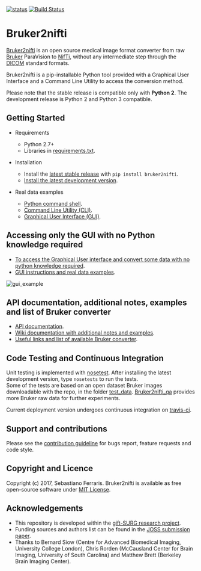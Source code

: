 [![status](http://joss.theoj.org/papers/2ee6a3a3b1a4d8df1633f601bf2b0ffe/status.svg)](http://joss.theoj.org/papers/2ee6a3a3b1a4d8df1633f601bf2b0ffe)
[![Build Status](https://travis-ci.org/SebastianoF/bruker2nifti.svg?branch=master)](https://travis-ci.org/SebastianoF/bruker2nifti)

# Bruker2nifti

[Bruker2nifti](https://github.com/SebastianoF/bruker2nifti) is an open source medical image format converter from raw [Bruker](http://imaging.mrc-cbu.cam.ac.uk/imaging/FormatBruker) 
ParaVision to [NifTi](https://nifti.nimh.nih.gov/nifti-1), without any intermediate step through the [DICOM](http://dicom.nema.org/standard.html) standard formats.

Bruker2nifti is a pip-installable Python tool provided with a Graphical User Interface and a Command Line Utility to access the conversion method.

Please note that the stable release is compatible only with **Python 2**. The development release is Python 2 and Python 3 compatible.

## Getting Started
+ Requirements
    - Python 2.7+ 
    - Libraries in [requirements.txt](https://github.com/SebastianoF/bruker2nifti/blob/master/requirements.txt).

+ Installation
    - Install the [latest stable release](https://github.com/SebastianoF/bruker2nifti/releases) with `pip install bruker2nifti`.
    - [Install the latest development version](https://github.com/SebastianoF/bruker2nifti/wiki/Installing-stable-version-and-development-version).

+ Real data examples
    - [Python command shell](https://github.com/SebastianoF/bruker2nifti/wiki/Example:-use-bruker2nifti-via-Python-command-shell).
    - [Command Line Utility (CLI)](https://github.com/SebastianoF/bruker2nifti/wiki/Example:-use-bruker2nifti-via-Command-Line-Utility).
    - [Graphical User Interface (GUI)](https://github.com/SebastianoF/bruker2nifti/wiki/Graphical-User-Interface-Examples).

## Accessing only the GUI with no Python knowledge required
+ [To access the Graphical User interface and convert some data with no python knowledge required](https://github.com/SebastianoF/bruker2nifti/wiki/Up-and-running-for-non-Python-developers).
+ [GUI instructions and real data examples](https://github.com/SebastianoF/bruker2nifti/wiki/Graphical-User-Interface-Examples).


![gui_example](https://github.com/SebastianoF/bruker2nifti/blob/master/screenshots/gui_example2.jpg)

## API documentation, additional notes, examples and list of Bruker converter
+ [API documentation](http://bruker2nifti.readthedocs.io/en/latest/).
+ [Wiki documentation with additional notes and examples](https://github.com/SebastianoF/bruker2nifti/wiki).
+ [Useful links and list of available Bruker converter](https://github.com/SebastianoF/bruker2nifti/wiki/References).

## Code Testing and Continuous Integration
Unit testing is implemented with [nosetest](http://pythontesting.net/framework/nose/nose-introduction/).
After installing the latest development version, type `nosetests` to run the tests.   
Some of the tests are based on an open dataset Bruker images downloadable with the repo, in the folder 
[test_data](https://github.com/SebastianoF/bruker2nifti/tree/master/test_data).
[Bruker2nifti_qa](https://gitlab.com/naveau/bruker2nifti_qa/tree/master) provides more Bruker raw data for further experiments.

Current deployment version undergoes continuous integration on [travis-ci](https://travis-ci.org/SebastianoF/bruker2nifti).

## Support and contributions
Please see the [contribution guideline](https://github.com/SebastianoF/bruker2nifti/blob/master/CONTRIBUTE.md) for bugs report,
feature requests and code style.

## Copyright and Licence 
Copyright (c) 2017, Sebastiano Ferraris.
Bruker2nifti is available as free open-source software under [MIT License](https://github.com/SebastianoF/bruker2nifti/blob/master/LICENCE.txt).

## Acknowledgements
+ This repository is developed within the [gift-SURG research project](http://www.gift-surg.ac.uk).
+ Funding sources and authors list can be found in the [JOSS submission paper](https://github.com/SebastianoF/bruker2nifti/blob/master/paper/paper.md). 
+ Thanks to 
Bernard Siow (Centre for Advanced Biomedical Imaging, University College London), 
Chris Rorden (McCausland Center for Brain Imaging, University of South Carolina) 
and 
Matthew Brett (Berkeley Brain Imaging Center).
 

